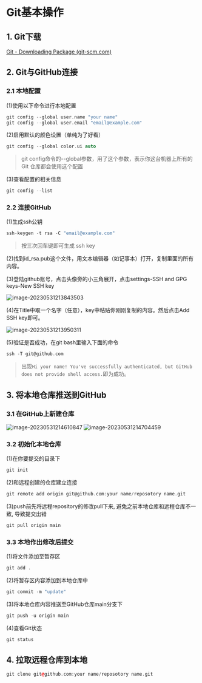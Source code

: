 # Git基本操作

## 1. Git下载

[Git - Downloading Package (git-scm.com)](https://git-scm.com/download/win)

## 2. Git与GitHub连接

### 2.1 本地配置

(1)使用以下命令进行本地配置

```c
git config --global user.name "your name"
git config --global user.email "email@example.com"
```

(2)启用默认的颜色设置（单纯为了好看）

```c
git config --global color.ui auto
```

> git config命令的--global参数，用了这个参数，表示你这台机器上所有的 Git 仓库都会使用这个配置

(3)查看配置的相关信息

```c
git config --list
```

### 2.2 连接GitHub

(1)生成ssh公钥

```C
ssh-keygen -t rsa -C "email@example.com"
```

> 按三次回车键即可生成 ssh key

(2)找到id_rsa.pub这个文件，用文本编辑器（如记事本）打开，复制里面的所有内容。

(3)登陆github账号，点击头像旁的小三角展开，点击settings-SSH and GPG keys-New SSH key

![image-20230531213843503](https://cdn.jsdelivr.net/gh/ZL85/ImageBed@main//image-20230531213843503.png)

(4)在Title中取一个名字（任意），key中粘贴你刚刚复制的内容。然后点击Add SSH key即可。

![image-20230531213950311](https://cdn.jsdelivr.net/gh/ZL85/ImageBed@main//image-20230531213950311.png)

(5)验证是否成功，在git bash里输入下面的命令

```c
ssh -T git@github.com
```

> 出现`Hi your name! You've successfully authenticated, but GitHub does not provide shell access.`即为成功。

## 3. 将本地仓库推送到GitHub

### 3.1 在GitHub上新建仓库

![image-20230531214610847](https://cdn.jsdelivr.net/gh/ZL85/ImageBed@main//image-20230531214610847.png)
![image-20230531214704459](https://cdn.jsdelivr.net/gh/ZL85/ImageBed@main//image-20230531214704459.png)

### 3.2 初始化本地仓库

(1)在你要提交的目录下

```c
git init
```

(2)和远程创建的仓库建立连接

```c
git remote add origin git@github.com:your name/reposotory name.git
```

(3)push前先将远程repository的修改pull下来, 避免之前本地仓库和远程仓库不一致, 导致提交出错

```c
git pull origin main
```

### 3.3 本地作出修改后提交

(1)将文件添加至暂存区

```c
git add .
```

(2)将暂存区内容添加到本地仓库中

```c
git commit -m "update"
```

(3)将本地仓库内容推送至GitHub仓库main分支下

```c
git push -u origin main
```

(4)查看Git状态

```c
git status
```

## 4. 拉取远程仓库到本地

```c++
git clone git@github.com:your name/reposotory name.git
```


